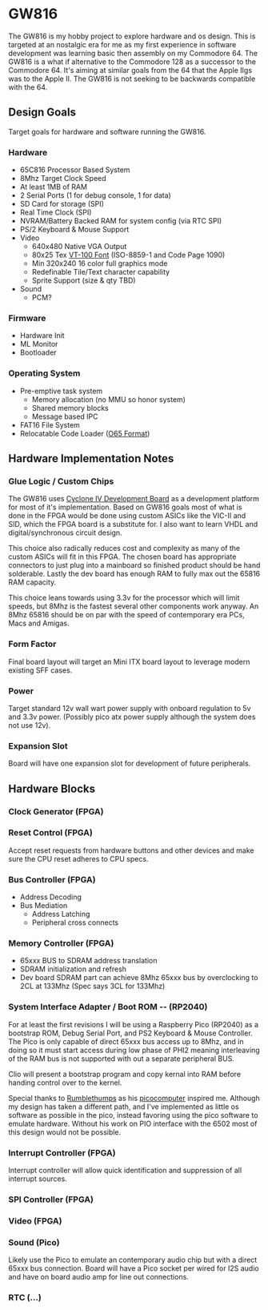 # GW816
The GW816 is my hobby project to explore hardware and os design.  This is targeted at an nostalgic era for me as my first experience in software development was learning basic then assembly on my Commodore 64.  The GW816 is a what if alternative to the Commodore 128 as a successor to the Commodore 64.  It's aiming at similar goals from the 64 that the Apple IIgs was to the Apple II.  The GW816 is not seeking to be backwards compatible with the 64.

## Design Goals
Target goals for hardware and software running the GW816.

### Hardware
* 65C816 Processor Based System
* 8Mhz Target Clock Speed
* At least 1MB of RAM
* 2 Serial Ports (1 for debug console, 1 for data)
* SD Card for storage (SPI)
* Real Time Clock (SPI)
* NVRAM/Battery Backed RAM for system config (via RTC SPI)
* PS/2 Keyboard & Mouse Support
* Video
  * 640x480 Native VGA Output
  * 80x25 Tex [VT-100 Font](https://en.wikipedia.org/wiki/VT100_encoding) (ISO-8859-1 and Code Page 1090)
  * Min 320x240 16 color full graphics mode
  * Redefinable Tile/Text character capability
  * Sprite Support (size & qty TBD)
* Sound
  * PCM?

### Firmware
* Hardware Init
* ML Monitor
* Bootloader

### Operating System
* Pre-emptive task system
  * Memory allocation (no MMU so honor system)
  * Shared memory blocks
  * Message based IPC
* FAT16 File System
* Relocatable Code Loader ([O65 Format](http://www.6502.org/users/andre/o65/fileformat.html))

## Hardware Implementation Notes

### Glue Logic / Custom Chips
The GW816 uses [Cyclone IV Development Board](https://www.aliexpress.us/item/3256803879412530.html) as a development platform for most of it's implementation.  Based on GW816 goals most of what is done in the FPGA would be done using custom ASICs like the VIC-II and SID, which the FPGA board is a substitute for.  I also want to learn VHDL and digital/synchronous circuit design.

This choice also radically reduces cost and complexity as many of the custom ASICs will fit in this FPGA.  The chosen board has appropriate connectors to just plug into a mainboard so finished product should be hand solderable.  Lastly the dev board has enough RAM to fully max out the 65816 RAM capacity.

This choice leans towards using 3.3v for the processor which will limit speeds, but 8Mhz is the fastest several other components work anyway.  An 8Mhz 65816 should be on par with the speed of contemporary era PCs, Macs and Amigas.

### Form Factor
Final board layout will target an Mini ITX board layout to leverage modern existing SFF cases.

### Power
Target standard 12v wall wart power supply with onboard regulation to 5v and 3.3v power. (Possibly pico atx power supply although the system does not use 12v).

### Expansion Slot
Board will have one expansion slot for development of future peripherals.

## Hardware Blocks

### Clock Generator (FPGA)

### Reset Control (FPGA)
Accept reset requests from hardware buttons and other devices and make sure the CPU reset adheres to CPU specs.

### Bus Controller (FPGA)
* Address Decoding
* Bus Mediation
  * Address Latching
  * Peripheral cross connects

### Memory Controller (FPGA)
* 65xxx BUS to SDRAM address translation
* SDRAM initialization and refresh
* Dev board SDRAM part can achieve 8Mhz 65xxx bus by overclocking to 2CL at 133Mhz (Spec says 3CL for 133Mhz)

### System Interface Adapter / Boot ROM -- (RP2040)
For at least the first revisions I will be using a Raspberry Pico (RP2040) as a bootstrap ROM, Debug Serial Port, and PS2 Keyboard & Mouse Controller.  The Pico is only capable of direct 65xxx bus access up to 8Mhz, and in doing so it must start access during low phase of PHI2 meaning interleaving of the RAM bus is not supported with out a separate peripheral BUS.

Clio will present a bootstrap program and copy kernal into RAM before handing control over to the kernel.

Special thanks to [Rumblethumps](https://www.youtube.com/@rumbledethumps) as his [picocomputer](https://github.com/picocomputer) inspired me.  Although my design has taken a different path, and I've implemented as little os software as possible in the pico, instead favoring using the pico software to emulate hardware.  Without his work on PIO interface with the 6502 most of this design would not be possible.

### Interrupt Controller (FPGA)
Interrupt controller will allow quick identification and suppression of all interrupt sources.

### SPI Controller (FPGA)

### Video (FPGA)

### Sound (Pico)
Likely use the Pico to emulate an contemporary audio chip but with a direct 65xxx bus connection.  Board will have a Pico socket per wired for I2S audio and have on board audio amp for line out connections.

### RTC (...)

